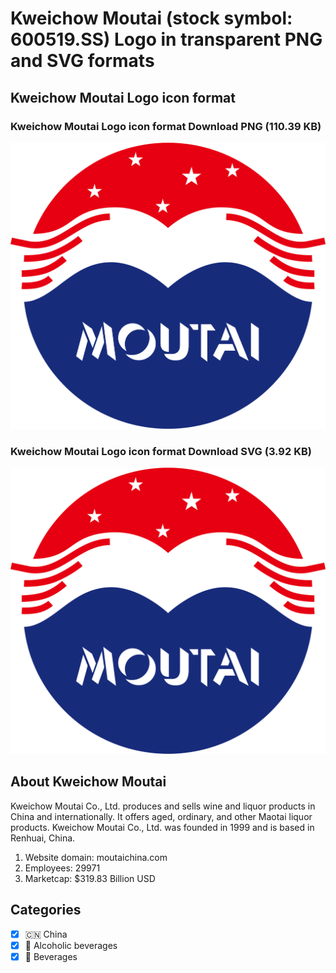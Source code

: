 # Kweichow Moutai (stock symbol: 600519.SS) Logo in transparent PNG and SVG formats

## Kweichow Moutai Logo icon format

### Kweichow Moutai Logo icon format Download PNG (110.39 KB)

![Kweichow Moutai Logo icon format Download PNG (110.39 KB)](/img/orig/600519.SS-44f59cd2.png)

### Kweichow Moutai Logo icon format Download SVG (3.92 KB)

![Kweichow Moutai Logo icon format Download SVG (3.92 KB)](/img/orig/600519.SS-3814e313.svg)

## About Kweichow Moutai

Kweichow Moutai Co., Ltd. produces and sells wine and liquor products in China and internationally. It offers aged, ordinary, and other Maotai liquor products. Kweichow Moutai Co., Ltd. was founded in 1999 and is based in Renhuai, China.

1. Website domain: moutaichina.com
2. Employees: 29971
3. Marketcap: $319.83 Billion USD


## Categories
- [x] 🇨🇳 China
- [x] 🍷 Alcoholic beverages
- [x] 🥤 Beverages

